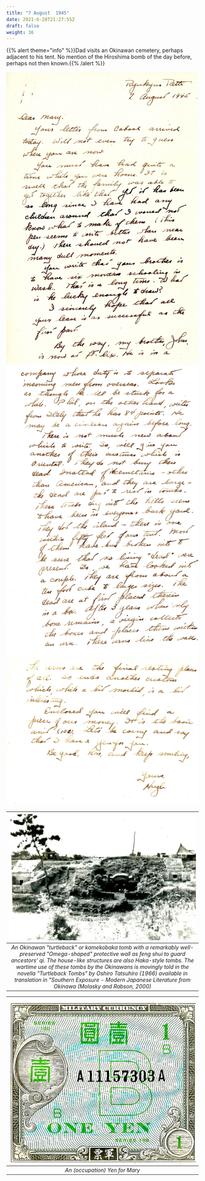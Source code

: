 ```yaml
---
title: "7 August  1945"
date: 2021-6-28T21:27:55Z
draft: false
weight: 36
---
```

 {{% alert theme="info" %}}Dad visits an Okinawan cemetery, perhaps adjacent to his tent. No mention of the Hiroshima bomb of the day before, perhaps not then known.{{% /alert %}}

![page 1](img111.jpg)
![page 2](img112.jpg)
![page 3](img113.jpg)


| ![Okinawa](img114.jpg?height=400px)|
|:---:|
|*An Okinawan "turtleback" or *kamekobaka* tomb with a remarkably well-preserved "Omega-shaped" protective wall as *feng shui* to guard ancestors' *qi*. The house-like structures are also *Haka*-style tombs.  The wartime use of these tombs by the Okinawans is movingly told in the novella "Turtleback Tombs" by Oshiro Tatsuhiro (1966) available in translation in "Southern Exposure - Modern Japanese Literature from Okinawa (Molasky and Rabson, 2000)*|


| ![Yen](img115.jpg?height=300px)|
|:---:|
|*An (occupation) Yen for Mary*|







